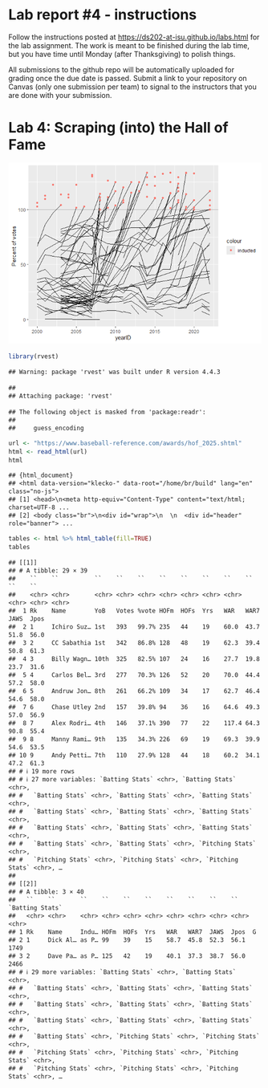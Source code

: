 
<!-- README.md is generated from README.Rmd. Please edit the README.Rmd file -->

# Lab report \#4 - instructions

Follow the instructions posted at
<https://ds202-at-isu.github.io/labs.html> for the lab assignment. The
work is meant to be finished during the lab time, but you have time
until Monday (after Thanksgiving) to polish things.

All submissions to the github repo will be automatically uploaded for
grading once the due date is passed. Submit a link to your repository on
Canvas (only one submission per team) to signal to the instructors that
you are done with your submission.

# Lab 4: Scraping (into) the Hall of Fame

![](README_files/figure-gfm/unnamed-chunk-1-1.png)<!-- -->

``` r
library(rvest)
```

    ## Warning: package 'rvest' was built under R version 4.4.3

    ## 
    ## Attaching package: 'rvest'

    ## The following object is masked from 'package:readr':
    ## 
    ##     guess_encoding

``` r
url <- "https://www.baseball-reference.com/awards/hof_2025.shtml"
html <- read_html(url)
html
```

    ## {html_document}
    ## <html data-version="klecko-" data-root="/home/br/build" lang="en" class="no-js">
    ## [1] <head>\n<meta http-equiv="Content-Type" content="text/html; charset=UTF-8 ...
    ## [2] <body class="br">\n<div id="wrap">\n  \n  <div id="header" role="banner"> ...

``` r
tables <- html %>% html_table(fill=TRUE)
tables
```

    ## [[1]]
    ## # A tibble: 29 × 39
    ##    ``    ``          ``    ``    ``    ``    ``    ``    ``    ``    ``    ``   
    ##    <chr> <chr>       <chr> <chr> <chr> <chr> <chr> <chr> <chr> <chr> <chr> <chr>
    ##  1 Rk    Name        YoB   Votes %vote HOFm  HOFs  Yrs   WAR   WAR7  JAWS  Jpos 
    ##  2 1     Ichiro Suz… 1st   393   99.7% 235   44    19    60.0  43.7  51.8  56.0 
    ##  3 2     CC Sabathia 1st   342   86.8% 128   48    19    62.3  39.4  50.8  61.3 
    ##  4 3     Billy Wagn… 10th  325   82.5% 107   24    16    27.7  19.8  23.7  31.6 
    ##  5 4     Carlos Bel… 3rd   277   70.3% 126   52    20    70.0  44.4  57.2  58.0 
    ##  6 5     Andruw Jon… 8th   261   66.2% 109   34    17    62.7  46.4  54.6  58.0 
    ##  7 6     Chase Utley 2nd   157   39.8% 94    36    16    64.6  49.3  57.0  56.9 
    ##  8 7     Alex Rodri… 4th   146   37.1% 390   77    22    117.4 64.3  90.8  55.4 
    ##  9 8     Manny Rami… 9th   135   34.3% 226   69    19    69.3  39.9  54.6  53.5 
    ## 10 9     Andy Petti… 7th   110   27.9% 128   44    18    60.2  34.1  47.2  61.3 
    ## # ℹ 19 more rows
    ## # ℹ 27 more variables: `Batting Stats` <chr>, `Batting Stats` <chr>,
    ## #   `Batting Stats` <chr>, `Batting Stats` <chr>, `Batting Stats` <chr>,
    ## #   `Batting Stats` <chr>, `Batting Stats` <chr>, `Batting Stats` <chr>,
    ## #   `Batting Stats` <chr>, `Batting Stats` <chr>, `Batting Stats` <chr>,
    ## #   `Batting Stats` <chr>, `Batting Stats` <chr>, `Pitching Stats` <chr>,
    ## #   `Pitching Stats` <chr>, `Pitching Stats` <chr>, `Pitching Stats` <chr>, …
    ## 
    ## [[2]]
    ## # A tibble: 3 × 40
    ##   ``    ``       ``    ``    ``    ``    ``    ``    ``    ``    `Batting Stats`
    ##   <chr> <chr>    <chr> <chr> <chr> <chr> <chr> <chr> <chr> <chr> <chr>          
    ## 1 Rk    Name     Indu… HOFm  HOFs  Yrs   WAR   WAR7  JAWS  Jpos  G              
    ## 2 1     Dick Al… as P… 99    39    15    58.7  45.8  52.3  56.1  1749           
    ## 3 2     Dave Pa… as P… 125   42    19    40.1  37.3  38.7  56.0  2466           
    ## # ℹ 29 more variables: `Batting Stats` <chr>, `Batting Stats` <chr>,
    ## #   `Batting Stats` <chr>, `Batting Stats` <chr>, `Batting Stats` <chr>,
    ## #   `Batting Stats` <chr>, `Batting Stats` <chr>, `Batting Stats` <chr>,
    ## #   `Batting Stats` <chr>, `Batting Stats` <chr>, `Batting Stats` <chr>,
    ## #   `Batting Stats` <chr>, `Pitching Stats` <chr>, `Pitching Stats` <chr>,
    ## #   `Pitching Stats` <chr>, `Pitching Stats` <chr>, `Pitching Stats` <chr>,
    ## #   `Pitching Stats` <chr>, `Pitching Stats` <chr>, `Pitching Stats` <chr>, …
